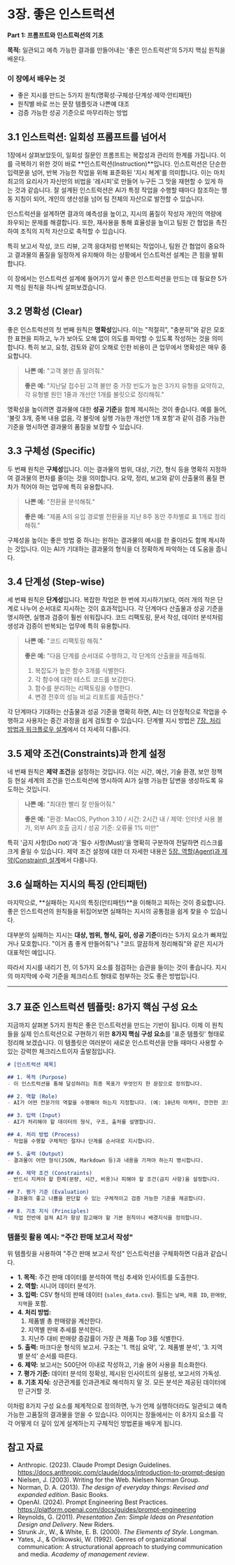 # 3장. 좋은 인스트럭션

**Part 1: 프롬프트와 인스트럭션의 기초**

**목적:** 일관되고 예측 가능한 결과를 만들어내는 '좋은 인스트럭션'의 5가지 핵심 원칙을 배운다.

### 이 장에서 배우는 것
- 좋은 지시를 만드는 5가지 원칙(명확성·구체성·단계성·제약·안티패턴)
- 원칙별 바로 쓰는 문장 템플릿과 나쁜예 대조
- 검증 가능한 성공 기준으로 마무리하는 방법

## 3.1 인스트럭션: 일회성 프롬프트를 넘어서

1장에서 살펴보았듯이, 일회성 질문인 프롬프트는 복잡성과 관리의 한계를 가집니다. 이를 극복하기 위한 것이 바로 **인스트럭션(Instruction)**입니다. 인스트럭션은 단순한 입력문을 넘어, 반복 가능한 작업을 위해 표준화된 '지시 체계'를 의미합니다. 이는 마치 최고의 요리사가 자신만의 비법을 '레시피'로 만들어 누구든 그 맛을 재현할 수 있게 하는 것과 같습니다. 잘 설계된 인스트럭션은 AI가 특정 작업을 수행할 때마다 참조하는 행동 지침이 되어, 개인의 생산성을 넘어 팀 전체의 자산으로 발전할 수 있습니다.

인스트럭션을 설계하면 결과의 예측성을 높이고, 지시의 품질이 작성자 개인의 역량에 좌우되는 문제를 해결합니다. 또한, 재사용을 통해 효율성을 높이고 팀원 간 협업을 촉진하여 조직의 지적 자산으로 축적할 수 있습니다.

특히 보고서 작성, 코드 리뷰, 고객 응대처럼 반복되는 작업이나, 팀원 간 협업이 중요하고 결과물의 품질을 일정하게 유지해야 하는 상황에서 인스트럭션 설계는 큰 힘을 발휘합니다.

이 장에서는 인스트럭션 설계에 들어가기 앞서 좋은 인스트럭션을 만드는 데 필요한 5가지 핵심 원칙을 하나씩 살펴보겠습니다.

## 3.2 명확성 (Clear)

좋은 인스트럭션의 첫 번째 원칙은 **명확성**입니다. 이는 "적절히", "충분히"와 같은 모호한 표현을 피하고, 누가 보아도 오해 없이 의도를 파악할 수 있도록 작성하는 것을 의미합니다. 특히 보고, 요청, 검토와 같이 오해로 인한 비용이 큰 업무에서 명확성은 매우 중요합니다.

> **나쁜 예:** "고객 불만 좀 알려줘."
>
> **좋은 예:** "지난달 접수된 고객 불만 중 가장 빈도가 높은 3가지 유형을 요약하고, 각 유형별 원인 1줄과 개선안 1개를 불릿으로 정리해줘."

명확성을 높이려면 결과물에 대한 **성공 기준**을 함께 제시하는 것이 좋습니다. 예를 들어, '불릿 3개, 중복 내용 없음, 각 불릿에 실행 가능한 개선안 1개 포함'과 같이 검증 가능한 기준을 명시하면 결과물의 품질을 보장할 수 있습니다.

## 3.3 구체성 (Specific)

두 번째 원칙은 **구체성**입니다. 이는 결과물의 범위, 대상, 기간, 형식 등을 명확히 지정하여 결과물의 편차를 줄이는 것을 의미합니다. 요약, 정리, 보고와 같이 산출물의 품질 편차가 적어야 하는 업무에 특히 유용합니다.

> **나쁜 예:** "전환율 분석해줘."
>
> **좋은 예:** "제품 A의 유입 경로별 전환율을 지난 8주 동안 주차별로 표 1개로 정리해줘."

구체성을 높이는 좋은 방법 중 하나는 원하는 결과물의 예시를 한 줄이라도 함께 제시하는 것입니다. 이는 AI가 기대하는 결과물의 형식을 더 정확하게 파악하는 데 도움을 줍니다.

## 3.4 단계성 (Step-wise)

세 번째 원칙은 **단계성**입니다. 복잡한 작업은 한 번에 지시하기보다, 여러 개의 작은 단계로 나누어 순서대로 지시하는 것이 효과적입니다. 각 단계마다 산출물과 성공 기준을 명시하면, 실행과 검증이 훨씬 쉬워집니다. 코드 리팩토링, 문서 작성, 데이터 분석처럼 생성과 검증이 반복되는 업무에 특히 유용합니다.

> **나쁜 예:** "코드 리팩토링 해줘."
>
> **좋은 예:** "다음 단계를 순서대로 수행하고, 각 단계의 산출물을 제출해줘.
> 1. 복잡도가 높은 함수 3개를 식별한다.
> 2. 각 함수에 대한 테스트 코드를 보강한다.
> 3. 함수를 분리하는 리팩토링을 수행한다.
> 4. 변경 전후의 성능 비교 리포트를 제출한다."

각 단계마다 기대하는 산출물과 성공 기준을 명확히 하면, AI는 더 안정적으로 작업을 수행하고 사용자는 중간 과정을 쉽게 검토할 수 있습니다. 단계별 지시 방법은 [7장. 처리 방법과 워크플로우 설계](07-process-workflow.md)에서 더 자세히 다룹니다.

## 3.5 제약 조건(Constraints)과 한계 설정

네 번째 원칙은 **제약 조건**을 설정하는 것입니다. 이는 시간, 예산, 기술 환경, 보안 정책 등 현실 세계의 조건을 인스트럭션에 명시하여 AI가 실행 가능한 답변을 생성하도록 유도하는 것입니다.

> **나쁜 예:** "최대한 빨리 잘 만들어줘."
>
> **좋은 예:** "환경: MacOS, Python 3.10 / 시간: 2시간 내 / 제약: 인터넷 사용 불가, 외부 API 호출 금지 / 성공 기준: 오류율 1% 미만"

특히 '금지 사항(Do not)'과 '필수 사항(Must)'을 명확히 구분하여 전달하면 리스크를 크게 줄일 수 있습니다. 제약 조건 설정에 대한 더 자세한 내용은 [5장. 역할(Agent)과 제약(Constraint) 설계](05-agent-constraints.md)에서 다룹니다.

## 3.6 실패하는 지시의 특징 (안티패턴)

마지막으로, **실패하는 지시의 특징(안티패턴)**을 이해하고 피하는 것이 중요합니다. 좋은 인스트럭션의 원칙들을 뒤집어보면 실패하는 지시의 공통점을 쉽게 찾을 수 있습니다.

대부분의 실패하는 지시는 **대상, 범위, 형식, 길이, 성공 기준**이라는 5가지 요소가 빠져있거나 모호합니다. "이거 좀 좋게 만들어줘"나 "코드 깔끔하게 정리해줘"와 같은 지시가 대표적인 예입니다.

따라서 지시를 내리기 전, 이 5가지 요소를 점검하는 습관을 들이는 것이 좋습니다. 지시의 마지막에 수락 기준을 체크리스트 형태로 첨부하는 것도 좋은 방법입니다.

---

## 3.7 표준 인스트럭션 템플릿: 8가지 핵심 구성 요소

지금까지 살펴본 5가지 원칙은 좋은 인스트럭션을 만드는 기반이 됩니다. 이제 이 원칙들을 실제 인스트럭션으로 구현하기 위한 **8가지 핵심 구성 요소**를 '표준 템플릿' 형태로 정리해 보겠습니다. 이 템플릿은 여러분이 새로운 인스트럭션을 만들 때마다 사용할 수 있는 강력한 체크리스트이자 출발점입니다.

```markdown
# [인스트럭션 제목]

## 1. 목적 (Purpose)
- 이 인스트럭션을 통해 달성하려는 최종 목표가 무엇인지 한 문장으로 정의합니다.

## 2. 역할 (Role)
- AI가 어떤 전문가의 역할을 수행해야 하는지 지정합니다. (예: 10년차 마케터, 깐깐한 코드 리뷰어)

## 3. 입력 (Input)
- AI가 처리해야 할 데이터의 형식, 구조, 출처를 설명합니다.

## 4. 처리 방법 (Process)
- 작업을 수행할 구체적인 절차나 단계를 순서대로 지시합니다.

## 5. 출력 (Output)
- 결과물이 어떤 형식(JSON, Markdown 등)과 내용을 가져야 하는지 명시합니다.

## 6. 제약 조건 (Constraints)
- 반드시 지켜야 할 한계(분량, 시간, 비용)나 피해야 할 조건(금지 사항)을 설정합니다.

## 7. 평가 기준 (Evaluation)
- 결과물의 좋고 나쁨을 판단할 수 있는 구체적이고 검증 가능한 기준을 제공합니다.

## 8. 기초 지식 (Principles)
- 작업 전반에 걸쳐 AI가 항상 참고해야 할 기본 원칙이나 배경지식을 정의합니다.
```

### 템플릿 활용 예시: "주간 판매 보고서 작성"

위 템플릿을 사용하여 "주간 판매 보고서 작성" 인스트럭션을 구체화하면 다음과 같습니다.

- **1. 목적:** 주간 판매 데이터를 분석하여 핵심 추세와 인사이트를 도출한다.
- **2. 역할:** 시니어 데이터 분석가.
- **3. 입력:** CSV 형식의 판매 데이터 (`sales_data.csv`). 필드는 `날짜`, `제품 ID`, `판매량`, `지역`을 포함.
- **4. 처리 방법:**
  1. 제품별 총 판매량을 계산한다.
  2. 지역별 판매 추세를 분석한다.
  3. 지난주 대비 판매량 증감률이 가장 큰 제품 Top 3를 식별한다.
- **5. 출력:** 마크다운 형식의 보고서. 구조는 '1. 핵심 요약', '2. 제품별 분석', '3. 지역별 분석' 순서를 따른다.
- **6. 제약:** 보고서는 500단어 이내로 작성하고, 기술 용어 사용을 최소화한다.
- **7. 평가 기준:** 데이터 분석의 정확성, 제시된 인사이트의 실용성, 보고서의 가독성.
- **8. 기초 지식:** 상관관계를 인과관계로 해석하지 말 것. 모든 분석은 제공된 데이터에만 근거할 것.

이처럼 8가지 구성 요소를 체계적으로 정의하면, 누가 언제 실행하더라도 일관되고 예측 가능한 고품질의 결과물을 얻을 수 있습니다. 이어지는 장들에서는 이 8가지 요소를 각각 어떻게 더 깊이 있게 설계하는지 구체적인 방법론을 배우게 됩니다.
 
## 참고 자료

- Anthropic. (2023). Claude Prompt Design Guidelines. https://docs.anthropic.com/claude/docs/introduction-to-prompt-design
- Nielsen, J. (2003). Writing for the Web. Nielsen Norman Group.
- Norman, D. A. (2013). *The design of everyday things: Revised and expanded edition*. Basic Books.
- OpenAI. (2024). Prompt Engineering Best Practices. https://platform.openai.com/docs/guides/prompt-engineering
- Reynolds, G. (2011). *Presentation Zen: Simple Ideas on Presentation Design and Delivery*. New Riders.
- Strunk Jr., W., & White, E. B. (2000). *The Elements of Style*. Longman.
- Yates, J., & Orlikowski, W. (1992). Genres of organizational communication: A structurational approach to studying communication and media. *Academy of management review*.

